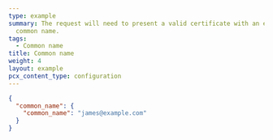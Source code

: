 ```yaml
---
type: example
summary: The request will need to present a valid certificate with an expected
  common name.
tags:
  - Common name
title: Common name
weight: 4
layout: example
pcx_content_type: configuration
---
```


```json
{
  "common_name": {
    "common_name": "james@example.com"
  }
}
```
